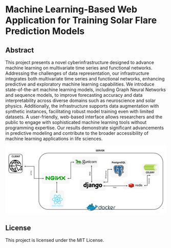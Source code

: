 # Machine Learning-Based Web Application for Training Solar Flare Prediction Models

## Abstract
This project presents a novel cyberinfrastructure designed to advance machine learning on multivariate time series and functional networks. Addressing the challenges of data representation, our infrastructure integrates both multivariate time series and functional networks, enhancing predictive and exploratory machine learning capabilities. We introduce state-of-the-art machine learning models, including Graph Neural Networks and sequence models, to improve forecasting accuracy and data interpretability across diverse domains such as neuroscience and solar physics. Additionally, the infrastructure supports data augmentation with synthetic instances, facilitating robust model training even with limited datasets. A user-friendly, web-based interface allows researchers and the public to engage with sophisticated machine learning tools without programming expertise. Our results demonstrate significant advancements in predictive modeling and contribute to the broader accessibility of machine learning applications in life sciences.

<img src="Architecture.svg" width="600" alt="AI Web App Architecture" title="AI Web App Architecture">

## License

This project is licensed under the MIT License.

